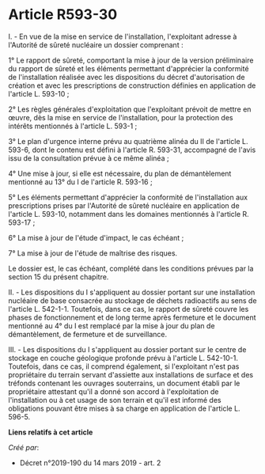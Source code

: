 # Article R593-30

I. - En vue de la mise en service de l'installation, l'exploitant adresse à l'Autorité de sûreté nucléaire un dossier
comprenant :

1° Le rapport de sûreté, comportant la mise à jour de la version préliminaire du rapport de sûreté et les éléments permettant
d'apprécier la conformité de l'installation réalisée avec les dispositions du décret d'autorisation de création et avec les
prescriptions de construction définies en application de l'article L. 593-10 ;

2° Les règles générales d'exploitation que l'exploitant prévoit de mettre en œuvre, dès la mise en service de l'installation,
pour la protection des intérêts mentionnés à l'article L. 593-1 ;

3° Le plan d'urgence interne prévu au quatrième alinéa du II de l'article L. 593-6, dont le contenu est défini à l'article R.
593-31, accompagné de l'avis issu de la consultation prévue à ce même alinéa ;

4° Une mise à jour, si elle est nécessaire, du plan de démantèlement mentionné au 13° du I de l'article R. 593-16 ;

5° Les éléments permettant d'apprécier la conformité de l'installation aux prescriptions prises par l'Autorité de sûreté
nucléaire en application de l'article L. 593-10, notamment dans les domaines mentionnés à l'article R. 593-17 ;

6° La mise à jour de l'étude d'impact, le cas échéant ;

7° La mise à jour de l'étude de maîtrise des risques.

Le dossier est, le cas échéant, complété dans les conditions prévues par la section 15 du présent chapitre.

II. - Les dispositions du I s'appliquent au dossier portant sur une installation nucléaire de base consacrée au stockage de
déchets radioactifs au sens de l'article L. 542-1-1. Toutefois, dans ce cas, le rapport de sûreté couvre les phases de
fonctionnement et de long terme après fermeture et le document mentionné au 4° du I est remplacé par la mise à jour du plan
de démantèlement, de fermeture et de surveillance.

III. - Les dispositions du I s'appliquent au dossier portant sur le centre de stockage en couche géologique profonde prévu à
l'article L. 542-10-1. Toutefois, dans ce cas, il comprend également, si l'exploitant n'est pas propriétaire du terrain
servant d'assiette aux installations de surface et des tréfonds contenant les ouvrages souterrains, un document établi par le
propriétaire attestant qu'il a donné son accord à l'exploitation de l'installation ou à cet usage de son terrain et qu'il est
informé des obligations pouvant être mises à sa charge en application de l'article L. 596-5.

**Liens relatifs à cet article**

_Créé par_:

  - Décret n°2019-190 du 14 mars 2019 - art. 2
